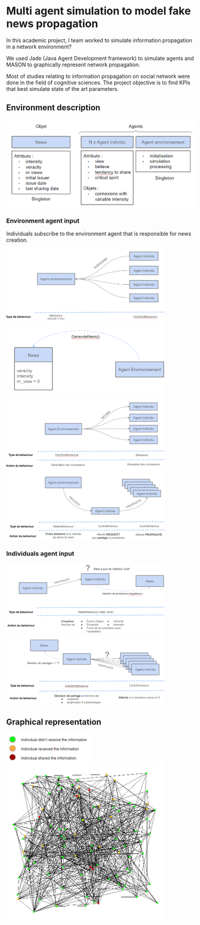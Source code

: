 # Multi agent simulation to model fake news propagation

In this academic project, I team worked to simulate information propagation in a network environment?

We used Jade (Java Agent Development framework) to simulate agents and MASON to graphically represent network propagation.

Most of studies relating to information propagation on social network were done in the field of cognitive sciences. The project objective is to find KPIs that best simulate state of the art parameters. 

## Environment description

![image](Environment_descriptions/Environment_description.png)

### Environment agent input

Individuals subscribe to the environment agent that is responsible for news creation. 

<img src="Environment_descriptions/subscribe.png" width="425"/> <img src="Environment_descriptions/generate_news.png" width="425"/> <img src="Environment_descriptions/inform.png" width="425"/> <img src="Environment_descriptions/propagate.png" width="425"/> 

### Individuals agent input

<img src="Environment_descriptions/believe.png" width="425"/> <img src="Environment_descriptions/share.png" width="425"/> 

## Graphical representation

<img src="Environment_descriptions/network_legend.png" width="225"/>
<img src="Environment_descriptions/network.png" width="425"/> 

 